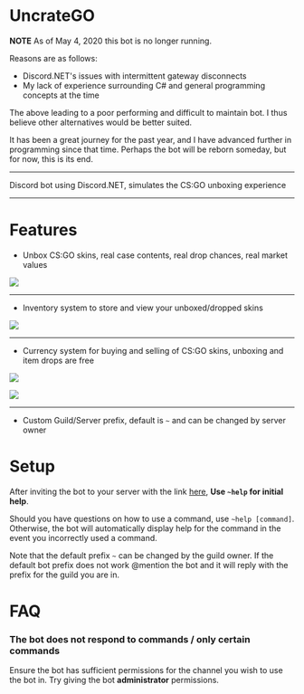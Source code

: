# UncrateGO

**NOTE** As of May 4, 2020 this bot is no longer running.

Reasons are as follows: 
- Discord.NET's issues with intermittent gateway disconnects
- My lack of experience surrounding C# and general programming concepts at the time

The above leading to a poor performing and difficult to maintain bot. I thus believe other alternatives would be better suited.

It has been a great journey for the past year, and I have advanced further in programming since that time. Perhaps the bot will be reborn someday, but for now, this is its end.

***

Discord bot using Discord.NET, simulates the CS:GO unboxing experience 

***

# Features


* Unbox CS:GO skins, real case contents, real drop chances, real market values

![](https://i.imgur.com/cbkcRkC.gif)

***

* Inventory system to store and view your unboxed/dropped skins

![](https://i.imgur.com/X371XRQ.gif)

***

* Currency system for buying and selling of CS:GO skins, unboxing and item drops are free

![](https://i.imgur.com/7sS9ciE.gif)

![](https://i.imgur.com/TYYmhCe.gif)

***

* Custom Guild/Server prefix, default is `~` and can be changed by server owner

# Setup

After inviting the bot to your server with the link [here](https://discordapp.com/api/oauth2/authorize?client_id=523282498265022479&permissions=339008&scope=bot), **Use `~help` for initial help**. 

Should you have questions on how to use a command, use `~help [command]`. Otherwise, the bot will automatically display help for the command in the event you incorrectly used a command.

Note that the default prefix `~` can be changed by the guild owner. If the default bot prefix does not work @mention the bot and it will reply with the prefix for the guild you are in.

# FAQ

### The bot does not respond to commands / only certain commands

Ensure the bot has sufficient permissions for the channel you wish to use the bot in. Try giving the bot **administrator** permissions.
